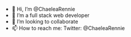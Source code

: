 - 👋 Hi, I’m @ChaeleaRennie
- 🌱 I’m a full stack web developer
- 💞️ I’m looking to collaborate
- 📫 How to reach me: Twitter: @ChaeleaRennie

<!---
ChaeleaRennie/ChaeleaRennie is a ✨ special ✨ repository because its `README.md` (this file) appears on your GitHub profile.
You can click the Preview link to take a look at your changes.
--->
